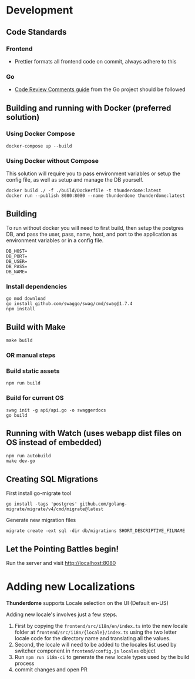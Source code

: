 # Development

## Code Standards

### Frontend

- Prettier formats all frontend code on commit, always adhere to this

### Go

- [Code Review Comments guide](https://github.com/golang/go/wiki/CodeReviewComments) from the Go project should be
  followed

## Building and running with Docker (preferred solution)

### Using Docker Compose

```
docker-compose up --build
```

### Using Docker without Compose

This solution will require you to pass environment variables or setup the config file, as well as setup and manage the
DB yourself.

```
docker build ./ -f ./build/Dockerfile -t thunderdome:latest
docker run --publish 8080:8080 --name thunderdome thunderdome:latest
```

## Building

To run without docker you will need to first build, then setup the postgres DB, and pass the user, pass, name, host, and
port to the application as environment variables or in a config file.

```
DB_HOST=
DB_PORT=
DB_USER=
DB_PASS=
DB_NAME=
```

### Install dependencies

```
go mod download
go install github.com/swaggo/swag/cmd/swag@1.7.4
npm install
```

## Build with Make

```
make build
```

### OR manual steps

### Build static assets

```
npm run build
```

### Build for current OS

```
swag init -g api/api.go -o swaggerdocs
go build
```

## Running with Watch (uses webapp dist files on OS instead of embedded)

```
npm run autobuild
make dev-go
```

## Creating SQL Migrations

First install go-migrate tool

```
go install -tags 'postgres' github.com/golang-migrate/migrate/v4/cmd/migrate@latest
```

Generate new migration files

```
migrate create -ext sql -dir db/migrations SHORT_DESCRIPTIVE_FILNAME
```

## Let the Pointing Battles begin!

Run the server and visit [http://localhost:8080](http://localhost:8080)

# Adding new Localizations

**Thunderdome** supports Locale selection on the UI (Default en-US)

Adding new locale's involves just a few steps.

1. First by copying the `frontend/src/i18n/en/index.ts` into the new locale folder
   at `frontend/src/i18n/{locale}/index.ts` using the two letter locale code for the directory name and translating all
   the values.
2. Second, the locale will need to be added to the locales list used by switcher component
   in ```frontend/config.js``` ```locales``` object
3. Run `npm run i18n-ci` to generate the new locale types used by the build process
4. commit changes and open PR